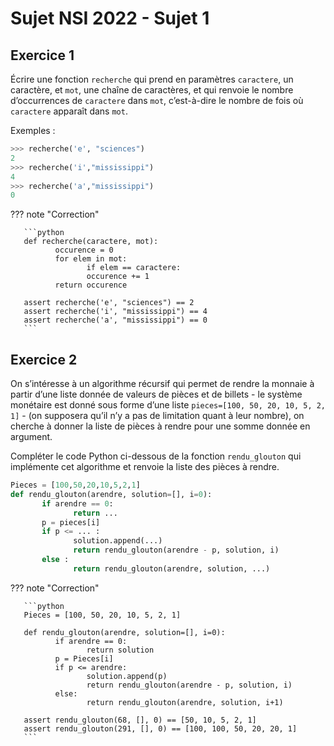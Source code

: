 # Sujet NSI 2022 - Sujet 1

## Exercice 1

Écrire une fonction `recherche` qui prend en paramètres `caractere`, un caractère, et `mot`, une chaîne de caractères,
et qui renvoie le nombre d’occurrences de `caractere` dans `mot`,
c’est-à-dire le nombre de fois où `caractere` apparaît dans `mot`.

Exemples :

```python
>>> recherche('e', "sciences")
2
>>> recherche('i',"mississippi")
4
>>> recherche('a',"mississippi")
0
```

??? note "Correction"

       ```python
       def recherche(caractere, mot):
              occurence = 0
              for elem in mot:
                     if elem == caractere:
                     occurence += 1
              return occurence
              
       assert recherche('e', "sciences") == 2
       assert recherche('i', "mississippi") == 4
       assert recherche('a', "mississippi") == 0
       ```

## Exercice 2

On s’intéresse à un algorithme récursif qui permet de rendre la monnaie
à partir d’une liste donnée de valeurs de pièces et de billets - le système monétaire est
donné sous forme d’une liste `pieces=[100, 50, 20, 10, 5, 2, 1]` - (on supposera qu’il n’y a pas de limitation quant
à leur nombre), on cherche à donner la liste de pièces à rendre pour une somme donnée en argument.

Compléter le code Python ci-dessous de la fonction `rendu_glouton` qui implémente cet
algorithme et renvoie la liste des pièces à rendre.

```python
Pieces = [100,50,20,10,5,2,1]
def rendu_glouton(arendre, solution=[], i=0):
       if arendre == 0:
              return ...
       p = pieces[i]
       if p <= ... :
              solution.append(...)
              return rendu_glouton(arendre - p, solution, i)
       else :
              return rendu_glouton(arendre, solution, ...)
```

??? note "Correction"

       ```python
       Pieces = [100, 50, 20, 10, 5, 2, 1]

       def rendu_glouton(arendre, solution=[], i=0):
              if arendre == 0:
                     return solution
              p = Pieces[i]
              if p <= arendre:
                     solution.append(p)
                     return rendu_glouton(arendre - p, solution, i)
              else:
                     return rendu_glouton(arendre, solution, i+1)

       assert rendu_glouton(68, [], 0) == [50, 10, 5, 2, 1]
       assert rendu_glouton(291, [], 0) == [100, 100, 50, 20, 20, 1]
       ```
